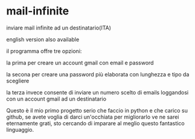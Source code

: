 # mail-infinite
inviare mail infinite ad un destinatario(ITA)

english version also available


il programma offre tre opzioni: 

la prima per creare un account gmail con email e password 

la secona per creare una password più elaborata con lunghezza e tipo da scegliere
                                
la terza invece consente di inviare un numero scelto di emails loggandosi con un account gmail ad un                                       destinatario


Questo è il mio primo progetto serio che faccio in python e che carico su github, se avete voglia di darci un'occhiata per migliorarlo ve ne sarei eternamente grati, sto cercando di imparare al meglio questo fantastico linguaggio.              
